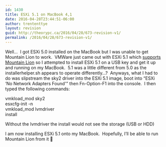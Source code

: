 ```yaml
---
id: 1430
title: ESXi 5.1 on MacBook 4,1
date: 2016-04-28T23:44:51-06:00
author: trententtye
layout: revision
guid: http://theorypc.ca/2016/04/28/673-revision-v1/
permalink: /2016/04/28/673-revision-v1/
---
```

Well&#8230; &nbsp;I got ESXi 5.0 installed on the MacBook but I was unable to get Mountain Lion to work. &nbsp;VMWare just came out with ESXi 5.1 which [supports Mountain Lion](https://blogs.vmware.com/guestosguide/2012/09/mac-os-x-10-8-mountain-lion.html) so I attempted to install ESXi 5.1 on a USB key and get it up and running on my MacBook. &nbsp;5.1 was a little different from 5.0 as the installerhelper.sh appears to operate differently&#8230;? &nbsp;Anyways, what I had to do was slipstream the sky2 driver into the ESXi 5.1 image, boot into &#8220;ESXi &#8216;No Network Adapters Found'&#8221; then Fn-Option-F1 into the console. &nbsp;I then typed the following commands:

vmkload_mod sky2  
esxcfg-init -n  
vmkload_mod lvmdriver  
install

Without the lvmdriver the install would not see the storage (USB or HDD)

I am now installing ESXi 5.1 onto my MacBook. &nbsp;Hopefully, I&#8217;ll be able to run Mountain Lion from it 🙂



<!-- AddThis Advanced Settings generic via filter on the_content -->

<!-- AddThis Share Buttons generic via filter on the_content -->